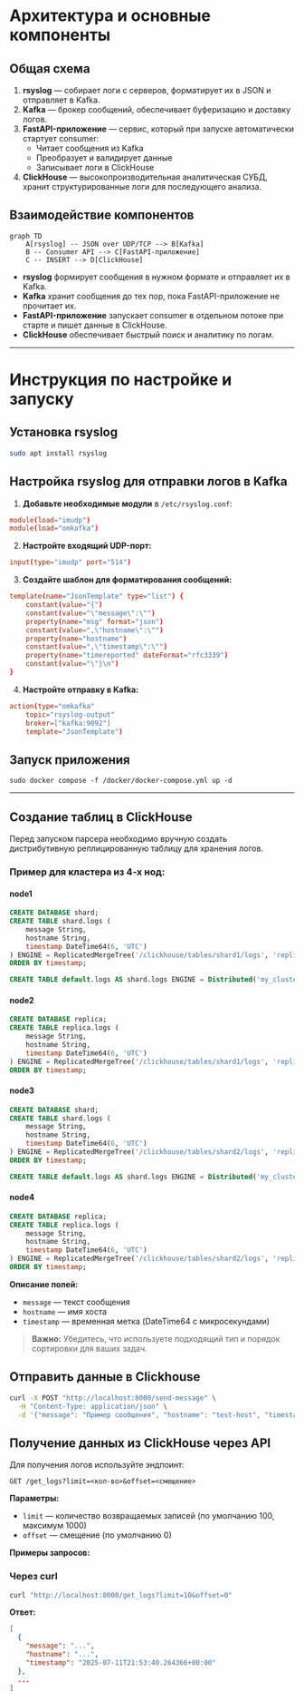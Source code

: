 # Архитектура и основные компоненты

## Общая схема

1. **rsyslog** — собирает логи с серверов, форматирует их в JSON и отправляет в Kafka.
2. **Kafka** — брокер сообщений, обеспечивает буферизацию и доставку логов.
3. **FastAPI-приложение** — сервис, который при запуске автоматически стартует consumer:
    - Читает сообщения из Kafka
    - Преобразует и валидирует данные
    - Записывает логи в ClickHouse
4. **ClickHouse** — высокопроизводительная аналитическая СУБД, хранит структурированные логи для последующего анализа.

## Взаимодействие компонентов

```mermaid
graph TD
    A[rsyslog] -- JSON over UDP/TCP --> B[Kafka]
    B -- Consumer API --> C[FastAPI-приложение]
    C -- INSERT --> D[ClickHouse]
```

- **rsyslog** формирует сообщения в нужном формате и отправляет их в Kafka.
- **Kafka** хранит сообщения до тех пор, пока FastAPI-приложение не прочитает их.
- **FastAPI-приложение** запускает consumer в отдельном потоке при старте и пишет данные в ClickHouse.
- **ClickHouse** обеспечивает быстрый поиск и аналитику по логам.

---

# Инструкция по настройке и запуску

## Установка rsyslog

```bash
sudo apt install rsyslog
```

## Настройка rsyslog для отправки логов в Kafka

1. **Добавьте необходимые модули** в `/etc/rsyslog.conf`:

```conf
module(load="imudp")
module(load="omkafka")
```

2. **Настройте входящий UDP-порт:**

```conf
input(type="imudp" port="514")
```

3. **Создайте шаблон для форматирования сообщений:**

```conf
template(name="JsonTemplate" type="list") {
    constant(value="{")
    constant(value="\"message\":\"")
    property(name="msg" format="json")
    constant(value=",\"hostname\":\"")
    property(name="hostname")
    constant(value=",\"timestamp\":\"")
    property(name="timereported" dateFormat="rfc3339")
    constant(value="\"}\n")
}
```

4. **Настройте отправку в Kafka:**

```conf
action(type="omkafka"
    topic="rsyslog-output"
    broker=["kafka:9092"]
    template="JsonTemplate")
```

## Запуск приложения

```
sudo docker compose -f /docker/docker-compose.yml up -d
```

---

## Создание таблиц в ClickHouse

Перед запуском парсера необходимо вручную создать дистрибутивную реплицированную таблицу для хранения логов.

### Пример для кластера из 4-х нод:

#### node1
```sql
CREATE DATABASE shard;
CREATE TABLE shard.logs (
    message String,
    hostname String,
    timestamp DateTime64(6, 'UTC')
) ENGINE = ReplicatedMergeTree('/clickhouse/tables/shard1/logs', 'replica_1')
ORDER BY timestamp;

CREATE TABLE default.logs AS shard.logs ENGINE = Distributed('my_cluster', '', logs, rand());
```

#### node2
```sql
CREATE DATABASE replica;
CREATE TABLE replica.logs (
    message String,
    hostname String,
    timestamp DateTime64(6, 'UTC')
) ENGINE = ReplicatedMergeTree('/clickhouse/tables/shard1/logs', 'replica_2')
ORDER BY timestamp;
```

#### node3
```sql
CREATE DATABASE shard;
CREATE TABLE shard.logs (
    message String,
    hostname String,
    timestamp DateTime64(6, 'UTC')
) ENGINE = ReplicatedMergeTree('/clickhouse/tables/shard2/logs', 'replica_1')
ORDER BY timestamp;

CREATE TABLE default.logs AS shard.logs ENGINE = Distributed('my_cluster', '', logs, rand());
```

#### node4
```sql
CREATE DATABASE replica;
CREATE TABLE replica.logs (
    message String,
    hostname String,
    timestamp DateTime64(6, 'UTC')
) ENGINE = ReplicatedMergeTree('/clickhouse/tables/shard2/logs', 'replica_2')
ORDER BY timestamp;
```

**Описание полей:**
- `message` — текст сообщения
- `hostname` — имя хоста
- `timestamp` — временная метка (DateTime64 с микросекундами)

> **Важно:** Убедитесь, что используете подходящий тип и порядок сортировки для ваших задач.

## Отправить данные в Clickhouse

```bash
curl -X POST "http://localhost:8000/send-message" \
  -H "Content-Type: application/json" \
  -d '{"message": "Пример сообщения", "hostname": "test-host", "timestamp": "2025-07-11T21:53:40.264366+04:00"}'
```

## Получение данных из ClickHouse через API

Для получения логов используйте эндпоинт:

```
GET /get_logs?limit=<кол-во>&offset=<смещение>
```

**Параметры:**
- `limit` — количество возвращаемых записей (по умолчанию 100, максимум 1000)
- `offset` — смещение (по умолчанию 0)

**Примеры запросов:**

### Через curl
```bash
curl "http://localhost:8000/get_logs?limit=10&offset=0"
```

**Ответ:**
```json
[
  {
    "message": "...",
    "hostname": "...",
    "timestamp": "2025-07-11T21:53:40.264366+00:00"
  },
  ...
]
```
